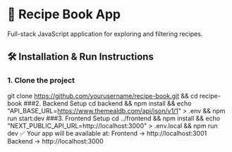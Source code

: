 # 🍲 Recipe Book App

Full-stack JavaScript application for exploring and filtering recipes.

## 🛠️ Installation & Run Instructions

### 1. Clone the project
git clone https://github.com/yourusername/recipe-book.git && cd recipe-book
###2. Backend Setup
cd backend && npm install && echo "API_BASE_URL=https://www.themealdb.com/api/json/v1/1" > .env && npm run start:dev
###3. Frontend Setup
cd ../frontend && npm install && echo "NEXT_PUBLIC_API_URL=http://localhost:3000" > .env.local && npm run dev
✅ Your app will be available at:
Frontend → http://localhost:3001
Backend → http://localhost:3000
